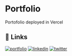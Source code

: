 # 
# Portfolio

Portofolio deployed in Vercel

## 🔗 Links
[![portfolio](https://img.shields.io/badge/my_portfolio-000?style=for-the-badge&logo=ko-fi&logoColor=white)](https://moisescondori.tech/)
[![linkedin](https://img.shields.io/badge/linkedin-0A66C2?style=for-the-badge&logo=linkedin&logoColor=white)](https://www.linkedin.com/in/anthonycondori/)
[![twitter](https://img.shields.io/badge/twitter-1DA1F2?style=for-the-badge&logo=twitter&logoColor=white)](https://twitter.com/CCoAnthony)


